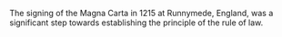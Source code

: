 The signing of the Magna Carta in 1215 at Runnymede, England, was a significant step towards establishing the principle of the rule of law.
